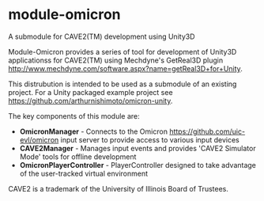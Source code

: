 # module-omicron
A submodule for CAVE2(TM) development using Unity3D

Module-Omicron provides a series of tool for development of Unity3D applicationss for CAVE2(TM) using Mechdyne's GetReal3D plugin <http://www.mechdyne.com/software.aspx?name=getReal3D+for+Unity>.

This distrubution is intended to be used as a submodule of an existing project. For a Unity packaged example project see https://github.com/arthurnishimoto/omicron-unity.

The key components of this module are:
* <b>OmicronManager</b> - Connects to the Omicron <https://github.com/uic-evl/omicron> input server to provide access to various input devices
* <b>CAVE2Manager</b> - Manages input events and provides 'CAVE2 Simulator Mode' tools for offline development
* <b>OmicronPlayerController</b> - PlayerController designed to take advantage of the user-tracked virtual environment

CAVE2 is a trademark of the University of Illinois Board of Trustees.
